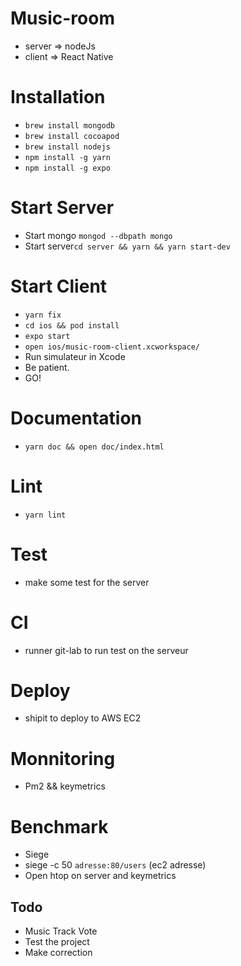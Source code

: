 # Music-room
* server => nodeJs
* client => React Native

# Installation

* ```brew install mongodb```
* ```brew install cocoapod```
* ```brew install nodejs```
* ```npm install -g yarn```
* ```npm install -g expo```

# Start Server

* Start mongo ```mongod --dbpath mongo```
* Start server```cd server && yarn && yarn start-dev```

# Start Client

* ```yarn fix```
* ```cd ios && pod install```
* ```expo start```
* ```open ios/music-room-client.xcworkspace/```
* Run simulateur in Xcode
* Be patient.
* GO!

# Documentation

* ```yarn doc && open doc/index.html```

# Lint

* ```yarn lint```

# Test
* make some test for the server


# CI 
* runner git-lab to run test on the serveur

# Deploy
* shipit to deploy to AWS EC2

# Monnitoring
* Pm2 && keymetrics

# Benchmark
* Siege
* siege -c 50 ``adresse:80/users`` (ec2 adresse)
* Open htop on server and keymetrics

## Todo
* Music Track Vote
* Test the project
* Make correction
